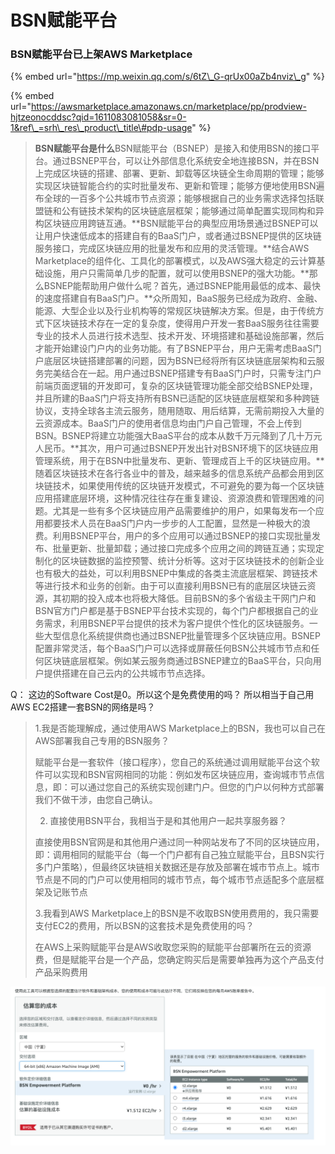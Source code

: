 # BSN赋能平台

### BSN赋能平台已上架AWS Marketplace <a id="activity-name"></a>

{% embed url="https://mp.weixin.qq.com/s/6tZ\_G-qrUx00aZb4nviz\_g" %}

{% embed url="https://awsmarketplace.amazonaws.cn/marketplace/pp/prodview-hjtzeonocddsc?qid=1611083081058&sr=0-1&ref\_=srh\_res\_product\_title\#pdp-usage" %}

> **BSN赋能平台是什么**BSN赋能平台（BSNEP）是接入和使用BSN的接口平台。通过BSNEP平台，可以让外部信息化系统安全地连接BSN，并在BSN上完成区块链的搭建、部署、更新、卸载等区块链全生命周期的管理；能够实现区块链智能合约的实时批量发布、更新和管理；能够方便地使用BSN遍布全球的一百多个公共城市节点资源；能够根据自己的业务需求选择包括联盟链和公有链技术架构的区块链底层框架；能够通过简单配置实现同构和异构区块链应用跨链互通。**BSN赋能平台的典型应用场景通过BSNEP可以让用户快速低成本的搭建自有的BaaS门户，或者通过BSNEP提供的区块链服务接口，完成区块链应用的批量发布和应用的灵活管理。**结合AWS Marketplace的组件化、工具化的部署模式，以及AWS强大稳定的云计算基础设施，用户只需简单几步的配置，就可以使用BSNEP的强大功能。**那么BSNEP能帮助用户做什么呢？首先，通过BSNEP能用最低的成本、最快的速度搭建自有BaaS门户。**众所周知，BaaS服务已经成为政府、金融、能源、大型企业以及行业机构等的常规区块链解决方案。但是，由于传统方式下区块链技术存在一定的复杂度，使得用户开发一套BaaS服务往往需要专业的技术人员进行技术选型、技术开发、环境搭建和基础设施部署，然后才能开始建设门户内的业务功能。有了BSNEP平台，用户无需考虑BaaS门户底层区块链搭建部署的问题，因为BSN已经将所有区块链底层架构和云服务完美结合在一起。用户通过BSNEP搭建专有BaaS门户时，只需专注门户前端页面逻辑的开发即可，复杂的区块链管理功能全部交给BSNEP处理，并且所建的BaaS门户将支持所有BSN已适配的区块链底层框架和多种跨链协议，支持全球各主流云服务，随用随取、用后结算，无需前期投入大量的云资源成本。BaaS门户的使用者信息均由门户自己管理，不会上传到BSN。BSNEP将建立功能强大BaaS平台的成本从数千万元降到了几十万元人民币。**其次，用户可通过BSNEP开发出针对BSN环境下的区块链应用管理系统，用于在BSN中批量发布、更新、管理成百上千的区块链应用。**随着区块链技术在各行各业中的普及，越来越多的信息系统产品都会用到区块链技术，如果使用传统的区块链开发模式，不可避免的要为每一个区块链应用搭建底层环境，这种情况往往存在重复建设、资源浪费和管理困难的问题。尤其是一些有多个区块链应用产品需要维护的用户，如果每发布一个应用都要技术人员在BaaS门户内一步步的人工配置，显然是一种极大的浪费。利用BSNEP平台，用户的多个应用可以通过BSNEP的接口实现批量发布、批量更新、批量卸载；通过接口完成多个应用之间的跨链互通；实现定制化的区块链数据的监控预警、统计分析等。这对于区块链技术的创新企业也有极大的益处，可以利用BSNEP中集成的各类主流底层框架、跨链技术等进行技术和业务的创新。由于可以直接利用BSN已有的底层区块链云资源，其初期的投入成本也将极大降低。目前BSN的多个省级主干网门户和BSN官方门户都是基于BSNEP平台技术实现的，每个门户都根据自己的业务需求，利用BSNEP平台提供的技术为客户提供个性化的区块链服务。一些大型信息化系统提供商也通过BSNEP批量管理多个区块链应用。BSNEP配置非常灵活，每个BaaS门户可以选择或屏蔽任何BSN公共城市节点和任何区块链底层框架。例如某云服务商通过BSNEP建立的BaaS平台，只向用户提供搭建在自己云内的公共城市节点选择。

Q： 这边的Software Cost是0。所以这个是免费使用的吗？ 所以相当于自己用AWS EC2搭建一套BSN的网络是吗？



> 1.我是否能理解成，通过使用AWS Marketplace上的BSN，我也可以自己在AWS部署我自己专用的BSN服务？
>
> 赋能平台是一套软件（接口程序），您自己的系统通过调用赋能平台这个软件可以实现和BSN官网相同的功能：例如发布区块链应用，查询城市节点信息，即：可以通过您自己的系统实现创建门户。但您的门户以何种方式部署我们不做干涉，由您自己确认。  
>
> 2. 直接使用BSN平台，我相当于是和其他用户一起共享服务器？
>
> 直接使用BSN官网是和其他用户通过同一种网站发布了不同的区块链应用，即：调用相同的赋能平台（每一个门户都有自己独立赋能平台，且BSN实行多门户策略），但最终区块链相关数据还是存放及部署在城市节点上。城市节点是不同的门户可以使用相同的城市节点，每个城市节点适配多个底层框架及记账节点  
>
> 3.我看到AWS Marketplace上的BSN是不收取BSN使用费用的，我只需要支付EC2的费用，所以BSN的这套技术是免费使用的吗？ 
>
> 在AWS上采购赋能平台是AWS收取您采购的赋能平台部署所在云的资源费，但是赋能平台是一个产品，您确定购买后是需要单独再为这个产品支付产品采购费用

![](../.gitbook/assets/image%20%285%29.png)

